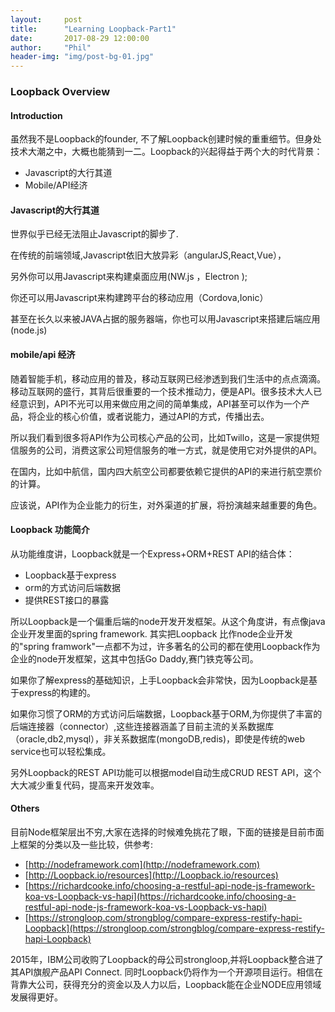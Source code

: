 ```yaml
---
layout:     post
title:      "Learning Loopback-Part1"
date:       2017-08-29 12:00:00
author:     "Phil"
header-img: "img/post-bg-01.jpg"
---
```


### Loopback Overview


#### Introduction

虽然我不是Loopback的founder, 不了解Loopback创建时候的重重细节。但身处技术大潮之中，大概也能猜到一二。Loopback的兴起得益于两个大的时代背景：

* Javascript的大行其道
* Mobile/API经济

#### Javascript的大行其道

世界似乎已经无法阻止Javascript的脚步了.

在传统的前端领域,Javascript依旧大放异彩（angularJS,React,Vue），

另外你可以用Javascript来构建桌面应用(NW.js ，Electron );

你还可以用Javascript来构建跨平台的移动应用（Cordova,Ionic）

甚至在长久以来被JAVA占据的服务器端，你也可以用Javascript来搭建后端应用(node.js)

#### mobile/api 经济

随着智能手机，移动应用的普及，移动互联网已经渗透到我们生活中的点点滴滴。移动互联网的盛行，其背后很重要的一个技术推动力，便是API。很多技术大人已经意识到，API不光可以用来做应用之间的简单集成，API甚至可以作为一个产品，将企业的核心价值，或者说能力，通过API的方式，传播出去。

所以我们看到很多将API作为公司核心产品的公司，比如Twillo，这是一家提供短信服务的公司，消费这家公司短信服务的唯一方式，就是使用它对外提供的API。

在国内，比如中航信，国内四大航空公司都要依赖它提供的API的来进行航空票价的计算。

应该说，API作为企业能力的衍生，对外渠道的扩展，将扮演越来越重要的角色。

#### Loopback 功能简介

从功能维度讲，Loopback就是一个Express+ORM+REST API的结合体：

* Loopback基于express
* orm的方式访问后端数据
* 提供REST接口的暴露

所以Loopback是一个偏重后端的node开发开发框架。从这个角度讲，有点像java企业开发里面的spring framework. 其实把Loopback 比作node企业开发的"spring framwork"一点都不为过，许多著名的公司的都在使用Loopback作为企业的node开发框架，这其中包括Go Daddy,赛门铁克等公司。

如果你了解express的基础知识，上手Loopback会非常快，因为Loopback是基于express的构建的。

如果你习惯了ORM的方式访问后端数据，Loopback基于ORM,为你提供了丰富的后端连接器（connector）,这些连接器涵盖了目前主流的关系数据库（oracle,db2,mysql），非关系数据库(mongoDB,redis)，即使是传统的web service也可以轻松集成。

另外Loopback的REST API功能可以根据model自动生成CRUD REST API，这个大大减少重复代码，提高来开发效率。


#### Others

目前Node框架层出不穷,大家在选择的时候难免挑花了眼，下面的链接是目前市面上框架的分类以及一些比较，供参考:

* [http://nodeframework.com](http://nodeframework.com)
* [http://Loopback.io/resources](http://Loopback.io/resources)
* [https://richardcooke.info/choosing-a-restful-api-node-js-framework-koa-vs-Loopback-vs-hapi](https://richardcooke.info/choosing-a-restful-api-node-js-framework-koa-vs-Loopback-vs-hapi)
* [https://strongloop.com/strongblog/compare-express-restify-hapi-Loopback](https://strongloop.com/strongblog/compare-express-restify-hapi-Loopback)

2015年，IBM公司收购了Loopback的母公司strongloop,并将Loopback整合进了其API旗舰产品API Connect. 同时Loopback仍将作为一个开源项目运行。相信在背靠大公司，获得充分的资金以及人力以后，Loopback能在企业NODE应用领域发展得更好。
